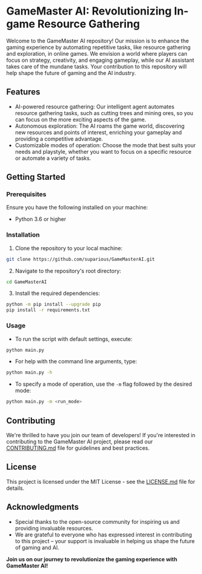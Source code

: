 # **GameMaster AI: Revolutionizing In-game Resource Gathering**

Welcome to the GameMaster AI repository! Our mission is to enhance the gaming experience by automating repetitive tasks, like resource gathering and exploration, in online games. We envision a world where players can focus on strategy, creativity, and engaging gameplay, while our AI assistant takes care of the mundane tasks. Your contribution to this repository will help shape the future of gaming and the AI industry.

## **Features**

- AI-powered resource gathering: Our intelligent agent automates resource gathering tasks, such as cutting trees and mining ores, so you can focus on the more exciting aspects of the game.
- Autonomous exploration: The AI roams the game world, discovering new resources and points of interest, enriching your gameplay and providing a competitive advantage.
- Customizable modes of operation: Choose the mode that best suits your needs and playstyle, whether you want to focus on a specific resource or automate a variety of tasks.

## **Getting Started**

### **Prerequisites**

Ensure you have the following installed on your machine:

- Python 3.6 or higher

### **Installation**

1. Clone the repository to your local machine:

```bash
git clone https://github.com/suparious/GameMasterAI.git
```

2. Navigate to the repository's root directory:

```bash
cd GameMasterAI
```

3. Install the required dependencies:

```bash
python -m pip install --upgrade pip
pip install -r requirements.txt
```

### **Usage**

- To run the script with default settings, execute:

```bash
python main.py
```

- For help with the command line arguments, type:

```bash
python main.py -h
```

- To specify a mode of operation, use the `-m` flag followed by the desired mode:

```bash
python main.py -m <run_mode>
```

## **Contributing**

We're thrilled to have you join our team of developers! If you're interested in contributing to the GameMaster AI project, please read our [CONTRIBUTING.md](CONTRIBUTING.md) file for guidelines and best practices.

## **License**

This project is licensed under the MIT License - see the [LICENSE.md](LICENSE.md) file for details.

## **Acknowledgments**

- Special thanks to the open-source community for inspiring us and providing invaluable resources.
- We are grateful to everyone who has expressed interest in contributing to this project – your support is invaluable in helping us shape the future of gaming and AI.

**Join us on our journey to revolutionize the gaming experience with GameMaster AI!**
